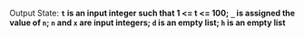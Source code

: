 Output State: **`t` is an input integer such that 1 <= t <= 100; `_` is assigned the value of `n`; `n` and `x` are input integers; `d` is an empty list; `h` is an empty list**